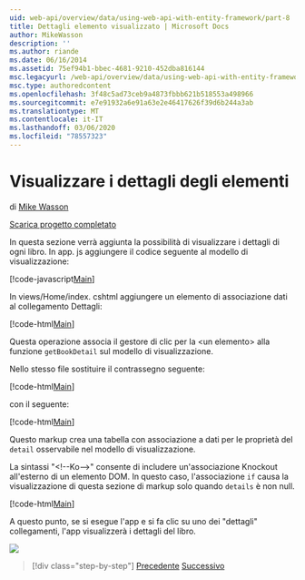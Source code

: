 ```yaml
---
uid: web-api/overview/data/using-web-api-with-entity-framework/part-8
title: Dettagli elemento visualizzato | Microsoft Docs
author: MikeWasson
description: ''
ms.author: riande
ms.date: 06/16/2014
ms.assetid: 75ef94b1-bbec-4681-9210-452dba816144
msc.legacyurl: /web-api/overview/data/using-web-api-with-entity-framework/part-8
msc.type: authoredcontent
ms.openlocfilehash: 3f48c5ad73ceb9a4873fbbb621b518553a498966
ms.sourcegitcommit: e7e91932a6e91a63e2e46417626f39d6b244a3ab
ms.translationtype: MT
ms.contentlocale: it-IT
ms.lasthandoff: 03/06/2020
ms.locfileid: "78557323"
---
```

# <a name="display-item-details"></a>Visualizzare i dettagli degli elementi

di [Mike Wasson](https://github.com/MikeWasson)

[Scarica progetto completato](https://github.com/MikeWasson/BookService)

In questa sezione verrà aggiunta la possibilità di visualizzare i dettagli di ogni libro. In app. js aggiungere il codice seguente al modello di visualizzazione:

[!code-javascript[Main](part-8/samples/sample1.js)]

In views/Home/index. cshtml aggiungere un elemento di associazione dati al collegamento Dettagli:

[!code-html[Main](part-8/samples/sample2.html?highlight=5)]

Questa operazione associa il gestore di clic per la &lt;un elemento&gt; alla funzione `getBookDetail` sul modello di visualizzazione.

Nello stesso file sostituire il contrassegno seguente:

[!code-html[Main](part-8/samples/sample3.html)]

con il seguente:

[!code-html[Main](part-8/samples/sample4.html)]

Questo markup crea una tabella con associazione a dati per le proprietà del `detail` osservabile nel modello di visualizzazione.

La sintassi "&lt;!--Ko--&gt;&quot; consente di includere un'associazione Knockout all'esterno di un elemento DOM. In questo caso, l'associazione `if` causa la visualizzazione di questa sezione di markup solo quando `details` è non null.

[!code-html[Main](part-8/samples/sample5.html)]

A questo punto, se si esegue l'app e si fa clic su uno dei &quot;dettagli&quot; collegamenti, l'app visualizzerà i dettagli del libro.

[![](part-8/_static/image2.png)](part-8/_static/image1.png)

> [!div class="step-by-step"]
> [Precedente](part-7.md)
> [Successivo](part-9.md)

